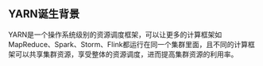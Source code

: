 ## YARN诞生背景
YARN是一个操作系统级别的资源调度框架，可以让更多的计算框架如MapReduce、Spark、Storm、Flink都运行在同一个集群里面，且不同的计算框架可以共享集群资源，享受整体的资源调度，进而提高集群资源的利用率。
